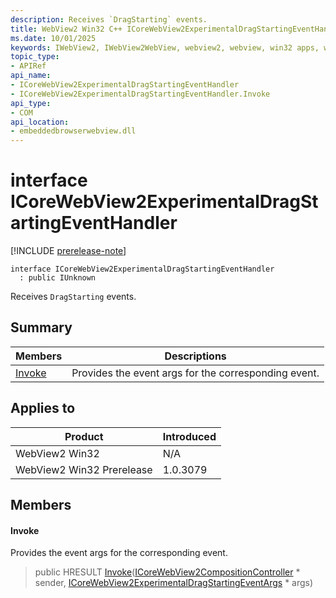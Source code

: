 ```yaml
---
description: Receives `DragStarting` events.
title: WebView2 Win32 C++ ICoreWebView2ExperimentalDragStartingEventHandler
ms.date: 10/01/2025
keywords: IWebView2, IWebView2WebView, webview2, webview, win32 apps, win32, edge, ICoreWebView2, ICoreWebView2Controller, browser control, edge html, ICoreWebView2ExperimentalDragStartingEventHandler
topic_type: 
- APIRef
api_name:
- ICoreWebView2ExperimentalDragStartingEventHandler
- ICoreWebView2ExperimentalDragStartingEventHandler.Invoke
api_type:
- COM
api_location:
- embeddedbrowserwebview.dll
---
```


# interface ICoreWebView2ExperimentalDragStartingEventHandler

[!INCLUDE [prerelease-note](../includes/prerelease-note.md)]

```
interface ICoreWebView2ExperimentalDragStartingEventHandler
  : public IUnknown
```

Receives `DragStarting` events.

## Summary

 Members                        | Descriptions
--------------------------------|---------------------------------------------
[Invoke](#invoke) | Provides the event args for the corresponding event.

## Applies to

Product                         | Introduced
--------------------------------|---------------------------------------------
WebView2 Win32            |    N/A
WebView2 Win32 Prerelease |    1.0.3079

## Members

#### Invoke

Provides the event args for the corresponding event.

> public HRESULT [Invoke](#invoke)([ICoreWebView2CompositionController](icorewebview2compositioncontroller.md#icorewebview2compositioncontroller) * sender, [ICoreWebView2ExperimentalDragStartingEventArgs](icorewebview2experimentaldragstartingeventargs.md#icorewebview2experimentaldragstartingeventargs) * args)

